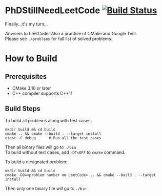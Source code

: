 # PhDStillNeedLeetCode [![Build Status](https://travis-ci.com/DavyVan/PhDStillNeedLeetCode.svg?branch=master)](https://travis-ci.com/DavyVan/PhDStillNeedLeetCode)

Finally...it's my turn...

Anwsers to LeetCode. Also a practice of CMake and Google Test.  
Please see `./problems` for full list of solved problems.

# How to Build

## Prerequisites
* CMake 3.10 or later
* C++ compiler supports C++11

## Build Steps

To build all problems along with test cases:
```
mkdir build && cd build
cmake .. && cmake --build . --target install
ctest -C debug      # Run all the test cases
```
Then all binary files will go to `./bin`  
To build without test cases, add `-DT=OFF` to `cmake` command.

To build a designated problem:
```
mkdir build && cd build
cmake -DQ=<problem number on LeetCode> .. && cmake --build . --target install
```
Then only one binary file will go to `./bin`  